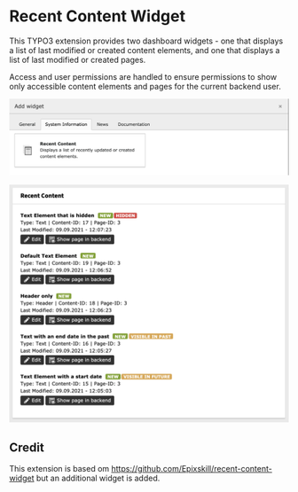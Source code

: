 # Recent Content Widget

This TYPO3 extension provides two dashboard widgets - one that displays a list of last modified or created content elements, and one that displays a list of last modified or created pages.

Access and user permissions are handled to ensure permissions to show only accessible content elements and pages for the current backend user.

![Add widget modal that shows the recent content widget](./Documentation/Images/add-widget.png)

![The recent content widget on the dashboard](./Documentation/Images/widget-on-dashboard.png)

## Credit

This extension is based om https://github.com/Epixskill/recent-content-widget but an additional widget is added.